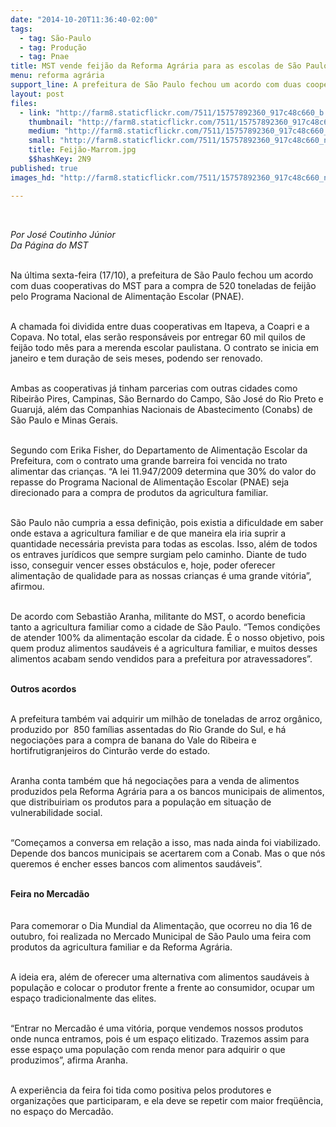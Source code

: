 ```yaml
---
date: "2014-10-20T11:36:40-02:00"
tags:
  - tag: São-Paulo
  - tag: Produção
  - tag: Pnae
title: MST vende feijão da Reforma Agrária para as escolas de São Paulo
menu: reforma agrária
support_line: A prefeitura de São Paulo fechou um acordo com duas cooperativas do MST para a compra de 520 toneladas de feijão pelo PNAE.
layout: post
files:
  - link: "http://farm8.staticflickr.com/7511/15757892360_917c48c660_b.jpg"
    thumbnail: "http://farm8.staticflickr.com/7511/15757892360_917c48c660_t.jpg"
    medium: "http://farm8.staticflickr.com/7511/15757892360_917c48c660_z.jpg"
    small: "http://farm8.staticflickr.com/7511/15757892360_917c48c660_n.jpg"
    title: Feijão-Marrom.jpg
    $$hashKey: 2N9
published: true
images_hd: "http://farm8.staticflickr.com/7511/15757892360_917c48c660_n.jpg"

---
```

<div id="content-header">
<div id="content-title">
<p>&nbsp;</p>

<p><em>Por Jos&eacute; Coutinho&nbsp;J&uacute;nior<br />
Da P&aacute;gina do MST</em></p>

<p><br />
Na &uacute;ltima sexta-feira&nbsp;(17/10), a prefeitura de S&atilde;o Paulo fechou um acordo com duas cooperativas do MST para a compra de 520 toneladas de feij&atilde;o pelo Programa Nacional de Alimenta&ccedil;&atilde;o Escolar (PNAE).</p>

<p><br />
A chamada foi dividida entre duas cooperativas em Itapeva, a Coapri e a Copava. No total, elas ser&atilde;o respons&aacute;veis por entregar 60 mil quilos de feij&atilde;o todo m&ecirc;s para a merenda escolar paulistana. O contrato se inicia em janeiro e tem dura&ccedil;&atilde;o de seis meses, podendo ser renovado.</p>

<p><br />
Ambas as cooperativas j&aacute; tinham parcerias com outras cidades como Ribeir&atilde;o Pires, Campinas, S&atilde;o Bernardo do Campo, S&atilde;o Jos&eacute; do Rio Preto e Guaruj&aacute;, al&eacute;m das Companhias Nacionais de Abastecimento (Conabs) de S&atilde;o Paulo e Minas Gerais.&nbsp;&nbsp;</p>

<p><br />
Segundo com Erika Fisher, do Departamento de Alimenta&ccedil;&atilde;o Escolar da Prefeitura, com o contrato uma grande barreira foi vencida no trato alimentar das crian&ccedil;as. &ldquo;A lei 11.947/2009 determina que 30% do valor do repasse do Programa Nacional de Alimenta&ccedil;&atilde;o Escolar (PNAE) seja direcionado para a compra de produtos da agricultura familiar.</p>

<p><br />
S&atilde;o Paulo n&atilde;o cumpria a essa defini&ccedil;&atilde;o, pois existia a dificuldade em saber onde estava a agricultura familiar e de que maneira ela iria suprir a quantidade necess&aacute;ria prevista para todas as escolas. Isso, al&eacute;m de todos os entraves jur&iacute;dicos que sempre surgiam pelo caminho. Diante de tudo isso, conseguir vencer esses obst&aacute;culos e, hoje, poder oferecer alimenta&ccedil;&atilde;o de qualidade para as nossas crian&ccedil;as &eacute; uma grande vit&oacute;ria&rdquo;, afirmou.&nbsp;</p>

<p><br />
De acordo com Sebasti&atilde;o Aranha, militante do MST, o acordo beneficia tanto a agricultura familiar como a cidade de S&atilde;o Paulo. &ldquo;Temos condi&ccedil;&otilde;es de atender 100% da alimenta&ccedil;&atilde;o escolar da cidade. &Eacute; o nosso objetivo, pois quem produz alimentos saud&aacute;veis &eacute; a agricultura familiar, e muitos desses alimentos acabam sendo vendidos para a prefeitura por atravessadores&rdquo;.</p>

<p><br />
<strong>Outros acordos</strong></p>

<p><br />
A prefeitura tamb&eacute;m vai adquirir um milh&atilde;o de toneladas de arroz org&acirc;nico, produzido por&nbsp;&nbsp;850 fam&iacute;lias assentadas do Rio Grande do Sul, e h&aacute; negocia&ccedil;&otilde;es para a compra de banana do Vale do Ribeira e hortifrutigranjeiros do Cintur&atilde;o verde do estado.</p>
</div>
</div>

<div id="content-area">
<div id="default-content">
<div id="node-16635">
<div>
<div>
<p><br />
Aranha conta tamb&eacute;m que h&aacute; negocia&ccedil;&otilde;es para a venda de alimentos produzidos pela Reforma Agr&aacute;ria para a os bancos municipais de alimentos, que distribuiriam os produtos para a popula&ccedil;&atilde;o em situa&ccedil;&atilde;o de vulnerabilidade social.</p>

<p><br />
&ldquo;Come&ccedil;amos a conversa em rela&ccedil;&atilde;o a isso, mas nada ainda foi viabilizado. Depende dos bancos municipais se acertarem com a Conab. Mas o que n&oacute;s queremos &eacute; encher esses bancos com alimentos saud&aacute;veis&rdquo;.</p>

<p><br />
<strong>Feira no Mercad&atilde;o</strong><br />
<br />
<br />
Para comemorar o Dia Mundial da Alimenta&ccedil;&atilde;o, que ocorreu no dia 16 de outubro, foi realizada no Mercado Municipal de S&atilde;o Paulo uma feira com produtos da agricultura familiar e da Reforma Agr&aacute;ria.</p>

<p><br />
A ideia era, al&eacute;m de oferecer uma alternativa com alimentos saud&aacute;veis &agrave; popula&ccedil;&atilde;o e colocar o produtor frente a frente ao consumidor, ocupar um espa&ccedil;o tradicionalmente das elites.&nbsp;</p>

<p><br />
&ldquo;Entrar no Mercad&atilde;o &eacute; uma vit&oacute;ria, porque vendemos nossos produtos onde nunca entramos, pois &eacute; um espa&ccedil;o elitizado. Trazemos assim para esse espa&ccedil;o uma popula&ccedil;&atilde;o com renda menor para adquirir o que produzimos&rdquo;, afirma Aranha.</p>

<p><br />
A experi&ecirc;ncia da feira foi tida como positiva pelos produtores e organiza&ccedil;&otilde;es que participaram, e ela deve se repetir com maior freq&uuml;&ecirc;ncia, no espa&ccedil;o do Mercad&atilde;o.&nbsp;&nbsp;</p>
</div>
</div>
</div>
</div>
</div>
